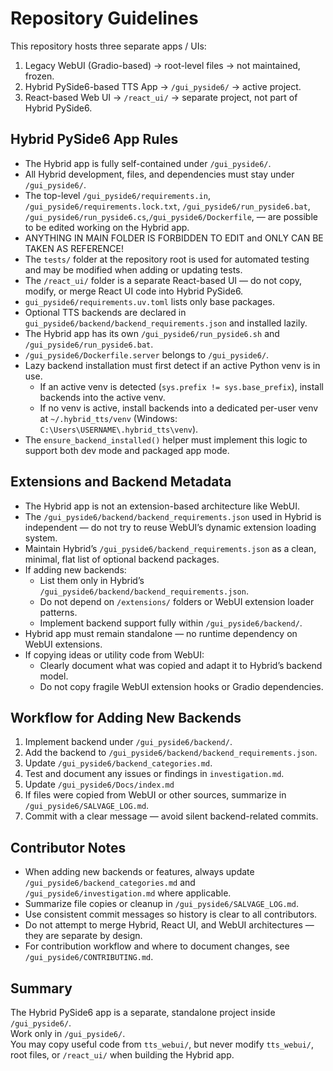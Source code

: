 # Repository Guidelines

This repository hosts three separate apps / UIs:

1. Legacy WebUI (Gradio-based) → root-level files → not maintained, frozen.
2. Hybrid PySide6-based TTS App → `/gui_pyside6/` → active project.
3. React-based Web UI → `/react_ui/` → separate project, not part of Hybrid PySide6.

## Hybrid PySide6 App Rules

- The Hybrid app is fully self-contained under `/gui_pyside6/`.
- All Hybrid development, files, and dependencies must stay under `/gui_pyside6/`.
- The top-level `/gui_pyside6/requirements.in`, `/gui_pyside6/requirements.lock.txt`, `/gui_pyside6/run_pyside6.bat`, `/gui_pyside6/run_pyside6.cs`,`/gui_pyside6/Dockerfile`, — are possible to be edited working on the Hybrid app.
- ANYTHING IN MAIN FOLDER IS FORBIDDEN TO EDIT and ONLY CAN BE TAKEN AS REFERENCE!
- The `tests/` folder at the repository root is used for automated testing and may be modified when adding or updating tests.
- The `/react_ui/` folder is a separate React-based UI — do not copy, modify, or merge React UI code into Hybrid PySide6.
- `gui_pyside6/requirements.uv.toml` lists only base packages.
- Optional TTS backends are declared in `gui_pyside6/backend/backend_requirements.json` and installed lazily.
- The Hybrid app has its own `/gui_pyside6/run_pyside6.sh` and `/gui_pyside6/run_pyside6.bat`.
- `/gui_pyside6/Dockerfile.server` belongs to `/gui_pyside6/`.
- Lazy backend installation must first detect if an active Python venv is in use.
    - If an active venv is detected (`sys.prefix != sys.base_prefix`), install backends into the active venv.
    - If no venv is active, install backends into a dedicated per-user venv at `~/.hybrid_tts/venv` (Windows: `C:\Users\USERNAME\.hybrid_tts\venv`).
- The `ensure_backend_installed()` helper must implement this logic to support both dev mode and packaged app mode.

## Extensions and Backend Metadata

- The Hybrid app is not an extension-based architecture like WebUI.
- The `/gui_pyside6/backend/backend_requirements.json` used in Hybrid is independent — do not try to reuse WebUI’s dynamic extension loading system.
- Maintain Hybrid’s `/gui_pyside6/backend_requirements.json` as a clean, minimal, flat list of optional backend packages.
- If adding new backends:
    - List them only in Hybrid’s `/gui_pyside6/backend/backend_requirements.json`.
    - Do not depend on `/extensions/` folders or WebUI extension loader patterns.
    - Implement backend support fully within `/gui_pyside6/backend/`.
- Hybrid app must remain standalone — no runtime dependency on WebUI extensions.
- If copying ideas or utility code from WebUI:
    - Clearly document what was copied and adapt it to Hybrid’s backend model.
    - Do not copy fragile WebUI extension hooks or Gradio dependencies.

## Workflow for Adding New Backends

1. Implement backend under `/gui_pyside6/backend/`.
2. Add the backend to `/gui_pyside6/backend/backend_requirements.json`.
3. Update `/gui_pyside6/backend_categories.md`.
4. Test and document any issues or findings in `investigation.md`.
5. Update `/gui_pyside6/Docs/index.md`
6. If files were copied from WebUI or other sources, summarize in `/gui_pyside6/SALVAGE_LOG.md`.
7. Commit with a clear message — avoid silent backend-related commits.

## Contributor Notes

- When adding new backends or features, always update `/gui_pyside6/backend_categories.md` and `/gui_pyside6/investigation.md` where applicable.
- Summarize file copies or cleanup in `/gui_pyside6/SALVAGE_LOG.md`.
- Use consistent commit messages so history is clear to all contributors.
- Do not attempt to merge Hybrid, React UI, and WebUI architectures — they are separate by design.
- For contribution workflow and where to document changes, see `/gui_pyside6/CONTRIBUTING.md`.

## Summary

The Hybrid PySide6 app is a separate, standalone project inside `/gui_pyside6/`.  
Work only in `/gui_pyside6/`.  
You may copy useful code from `tts_webui/`, but never modify `tts_webui/`, root files, or `/react_ui/` when building the Hybrid app.
